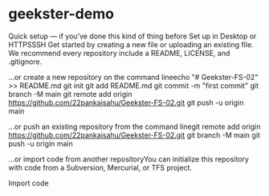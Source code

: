 # geekster-demo


Quick setup — if you’ve done this kind of thing before Set up in Desktop
or
HTTPSSSH
Get started by creating a new file or uploading an existing file. We recommend every repository include a README, LICENSE, and .gitignore.

…or create a new repository on the command lineecho "# Geekster-FS-02" >> README.md
git init
git add README.md
git commit -m "first commit"
git branch -M main
git remote add origin https://github.com/22pankajsahu/Geekster-FS-02.git
git push -u origin main

…or push an existing repository from the command linegit remote add origin https://github.com/22pankajsahu/Geekster-FS-02.git
git branch -M main
git push -u origin main

…or import code from another repositoryYou can initialize this repository with code from a Subversion, Mercurial, or TFS project.

Import code
